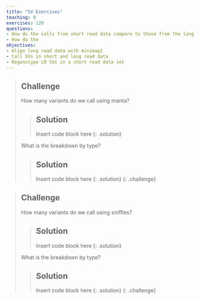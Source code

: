 ```yaml
---
title: "SV Exercises"
teaching: 0
exercises: 120
questions:
- How do the calls from short read data compare to those from the long read data?
- How do the 
objectives:
- Align long read data with minimap2
- Call SVs in short and long read data
- Regenotype LR SVs in a short read data set
---
```



> ## Challenge
>
> How many variants do we call using manta?
>
> > ## Solution
> > Insert code block here
> {: .solution}
>
> What is the breakdown by type?
>
> > ## Solution
> > Insert code block here
> {: .solution}
{: .challenge}

> ## Challenge
>
> How many variants do we call using sniffles? 
>
> > ## Solution
> > Insert code block here
> {: .solution}
>
> What is the breakdown by type? 
>
> > ## Solution
> > Insert code block here
> {: .solution}
{: .challenge}
